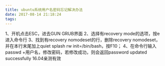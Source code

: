 ```yaml
---
title: ubuntu系统用户名密码忘记解决办法
date: 2017-08-14 21:18:24
tags:
---
```

1、开机点击ESC，进去GUN GRUB界面
2、选择有recovery mode的选项，按e进入命令行
3、找到有recovery nomodeset的行，删除recovery nomodeset，并在本行末尾加上quiet splash rw init=/bin/bash，按F10；
4、在命令行输入passwd +用户名，修改密码，若修改成功，则会返回password updated successfully
16.04亲测有效

